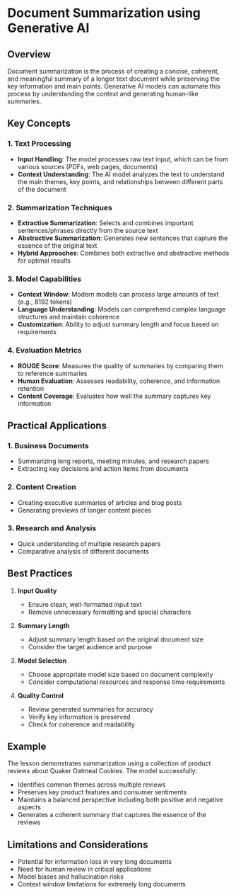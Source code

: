 # Document Summarization using Generative AI

## Overview
Document summarization is the process of creating a concise, coherent, and meaningful summary of a longer text document while preserving the key information and main points. Generative AI models can automate this process by understanding the context and generating human-like summaries.

## Key Concepts

### 1. Text Processing
- **Input Handling**: The model processes raw text input, which can be from various sources (PDFs, web pages, documents)
- **Context Understanding**: The AI model analyzes the text to understand the main themes, key points, and relationships between different parts of the document

### 2. Summarization Techniques
- **Extractive Summarization**: Selects and combines important sentences/phrases directly from the source text
- **Abstractive Summarization**: Generates new sentences that capture the essence of the original text
- **Hybrid Approaches**: Combines both extractive and abstractive methods for optimal results

### 3. Model Capabilities
- **Context Window**: Modern models can process large amounts of text (e.g., 8192 tokens)
- **Language Understanding**: Models can comprehend complex language structures and maintain coherence
- **Customization**: Ability to adjust summary length and focus based on requirements

### 4. Evaluation Metrics
- **ROUGE Score**: Measures the quality of summaries by comparing them to reference summaries
- **Human Evaluation**: Assesses readability, coherence, and information retention
- **Content Coverage**: Evaluates how well the summary captures key information

## Practical Applications

### 1. Business Documents
- Summarizing long reports, meeting minutes, and research papers
- Extracting key decisions and action items from documents

### 2. Content Creation
- Creating executive summaries of articles and blog posts
- Generating previews of longer content pieces

### 3. Research and Analysis
- Quick understanding of multiple research papers
- Comparative analysis of different documents

## Best Practices

1. **Input Quality**
   - Ensure clean, well-formatted input text
   - Remove unnecessary formatting and special characters

2. **Summary Length**
   - Adjust summary length based on the original document size
   - Consider the target audience and purpose

3. **Model Selection**
   - Choose appropriate model size based on document complexity
   - Consider computational resources and response time requirements

4. **Quality Control**
   - Review generated summaries for accuracy
   - Verify key information is preserved
   - Check for coherence and readability

## Example
The lesson demonstrates summarization using a collection of product reviews about Quaker Oatmeal Cookies. The model successfully:
- Identifies common themes across multiple reviews
- Preserves key product features and consumer sentiments
- Maintains a balanced perspective including both positive and negative aspects
- Generates a coherent summary that captures the essence of the reviews

## Limitations and Considerations
- Potential for information loss in very long documents
- Need for human review in critical applications
- Model biases and hallucination risks
- Context window limitations for extremely long documents 
